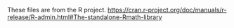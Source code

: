 These files are from the R project.
https://cran.r-project.org/doc/manuals/r-release/R-admin.html#The-standalone-Rmath-library
